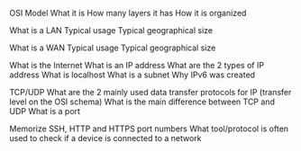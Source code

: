 OSI Model
What it is
How many layers it has
How it is organized


What is a LAN
Typical usage
Typical geographical size

What is a WAN
Typical usage
Typical geographical size

What is the Internet
What is an IP address
What are the 2 types of IP address
What is localhost
What is a subnet
Why IPv6 was created

TCP/UDP
What are the 2 mainly used data transfer protocols for IP (transfer level on the OSI schema)
What is the main difference between TCP and UDP
What is a port

Memorize SSH, HTTP and HTTPS port numbers
What tool/protocol is often used to check if a device is connected to a network
